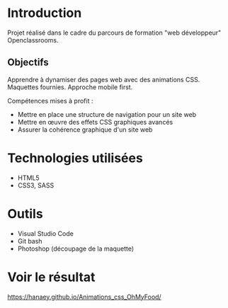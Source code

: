 # Introduction
Projet réalisé dans le cadre du parcours de formation "web développeur" Openclassrooms. 

## Objectifs
Apprendre à dynamiser des pages web avec des animations CSS. Maquettes fournies. Approche mobile first. 

Compétences mises à profit : 
* Mettre en place une structure de navigation pour un site web
* Mettre en œuvre des effets CSS graphiques avancés
* Assurer la cohérence graphique d'un site web

# Technologies utilisées 
* HTML5
* CSS3, SASS

# Outils
* Visual Studio Code
* Git bash
* Photoshop (découpage de la maquette)

# Voir le résultat
https://hanaey.github.io/Animations_css_OhMyFood/
